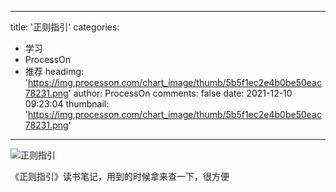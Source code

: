 
---
title: '正则指引'
categories: 
 - 学习
 - ProcessOn
 - 推荐
headimg: 'https://img.processon.com/chart_image/thumb/5b5f1ec2e4b0be50eac78231.png'
author: ProcessOn
comments: false
date: 2021-12-10 09:23:04
thumbnail: 'https://img.processon.com/chart_image/thumb/5b5f1ec2e4b0be50eac78231.png'
---

<div>   
<img class="thumb" alt="正则指引" src="https://img.processon.com/chart_image/thumb/5b5f1ec2e4b0be50eac78231.png" referrerpolicy="no-referrer">
<p>《正则指引》读书笔记，用到的时候拿来查一下，很方便</p>  
</div>
            